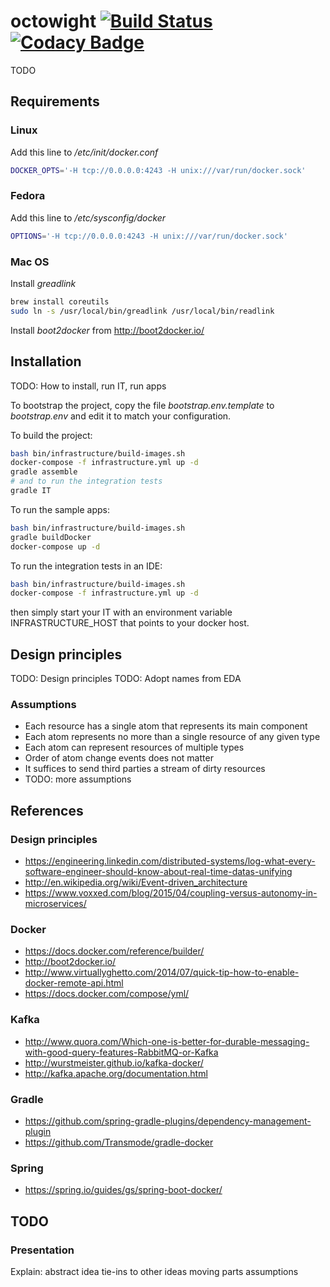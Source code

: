 # octowight [![Build Status](https://travis-ci.org/jasperavisser/octowight.svg?branch=master)](https://travis-ci.org/jasperavisser/octowight) [![Codacy Badge](https://www.codacy.com/project/badge/9541b85030e24d1b9b170e19cec3b0d5)](https://www.codacy.com/app/jasper-a-visser/octowight)
TODO

## Requirements

### Linux
Add this line to */etc/init/docker.conf*

```bash
DOCKER_OPTS='-H tcp://0.0.0.0:4243 -H unix:///var/run/docker.sock'
```
### Fedora
Add this line to  */etc/sysconfig/docker*

```bash
OPTIONS='-H tcp://0.0.0.0:4243 -H unix:///var/run/docker.sock'
```
### Mac OS
Install *greadlink*

```bash
brew install coreutils
sudo ln -s /usr/local/bin/greadlink /usr/local/bin/readlink
```

Install *boot2docker* from http://boot2docker.io/

## Installation
TODO: How to install, run IT, run apps

To bootstrap the project, copy the file *bootstrap.env.template* to *bootstrap.env* and edit it to match your configuration.

To build the project:
```bash
bash bin/infrastructure/build-images.sh
docker-compose -f infrastructure.yml up -d
gradle assemble
# and to run the integration tests
gradle IT
```

To run the sample apps:
```bash
bash bin/infrastructure/build-images.sh
gradle buildDocker
docker-compose up -d
```

To run the integration tests in an IDE:
```bash
bash bin/infrastructure/build-images.sh
docker-compose -f infrastructure.yml up -d
```
then simply start your IT with an environment variable INFRASTRUCTURE_HOST that points to your docker host.

## Design principles
TODO: Design principles
TODO: Adopt names from EDA

### Assumptions
* Each resource has a single atom that represents its main component
* Each atom represents no more than a single resource of any given type
* Each atom can represent resources of multiple types
* Order of atom change events does not matter
* It suffices to send third parties a stream of dirty resources
* TODO: more assumptions

## References

### Design principles
* https://engineering.linkedin.com/distributed-systems/log-what-every-software-engineer-should-know-about-real-time-datas-unifying
* http://en.wikipedia.org/wiki/Event-driven_architecture
* https://www.voxxed.com/blog/2015/04/coupling-versus-autonomy-in-microservices/

### Docker
* https://docs.docker.com/reference/builder/
* http://boot2docker.io/
* http://www.virtuallyghetto.com/2014/07/quick-tip-how-to-enable-docker-remote-api.html
* https://docs.docker.com/compose/yml/

### Kafka
* http://www.quora.com/Which-one-is-better-for-durable-messaging-with-good-query-features-RabbitMQ-or-Kafka
* http://wurstmeister.github.io/kafka-docker/
* http://kafka.apache.org/documentation.html

### Gradle
* https://github.com/spring-gradle-plugins/dependency-management-plugin
* https://github.com/Transmode/gradle-docker

### Spring
* https://spring.io/guides/gs/spring-boot-docker/

## TODO

### Presentation
Explain:
	abstract idea
	tie-ins to other ideas
	moving parts
	assumptions
